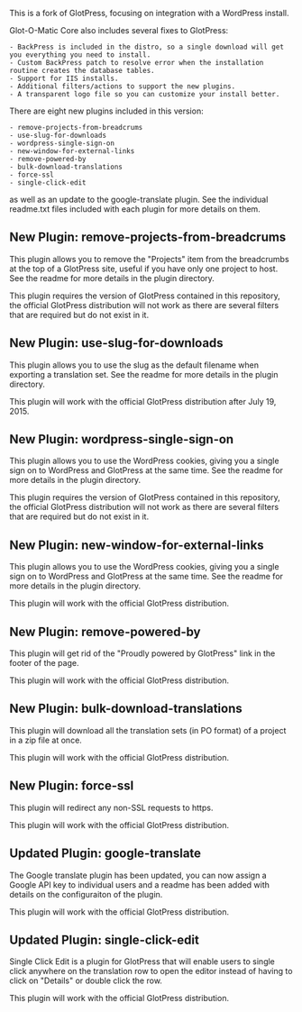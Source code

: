 This is a fork of GlotPress, focusing on integration with a WordPress install.

Glot-O-Matic Core also includes several fixes to GlotPress:

	- BackPress is included in the distro, so a single download will get you everything you need to install.
	- Custom BackPress patch to resolve error when the installation routine creates the database tables.
	- Support for IIS installs.
	- Additional filters/actions to support the new plugins.
	- A transparent logo file so you can customize your install better.

There are eight new plugins included in this version:

	- remove-projects-from-breadcrums
	- use-slug-for-downloads
	- wordpress-single-sign-on
	- new-window-for-external-links
	- remove-powered-by
	- bulk-download-translations
	- force-ssl
	- single-click-edit
	
as well as an update to the google-translate plugin.  See the individual readme.txt files included with each plugin for more details on them.

New Plugin: remove-projects-from-breadcrums
-------------------------------------------
This plugin allows you to remove the "Projects" item from the breadcrumbs at the top of a GlotPress site, useful if you have only one project to host.  See the readme for more details in the plugin directory.
	
This plugin requires the version of GlotPress contained in this repository, the official GlotPress distribution will not work as there are several filters that are required but do not exist in it.
	
New Plugin: use-slug-for-downloads
----------------------------------
This plugin allows you to use the slug as the default filename when exporting a translation set.  See the readme for more details in the plugin directory.
	
This plugin will work with the official GlotPress distribution after July 19, 2015.

New Plugin: wordpress-single-sign-on
------------------------------------
This plugin allows you to use the WordPress cookies, giving you a single sign on to WordPress and GlotPress at the same time.  See the readme for more details in the plugin directory.

This plugin requires the version of GlotPress contained in this repository, the official GlotPress distribution will not work as there are several filters that are required but do not exist in it.
	
New Plugin: new-window-for-external-links
-----------------------------------------
This plugin allows you to use the WordPress cookies, giving you a single sign on to WordPress and GlotPress at the same time.  See the readme for more details in the plugin directory.

This plugin will work with the official GlotPress distribution.

New Plugin: remove-powered-by
-----------------------------
This plugin will get rid of the "Proudly powered by GlotPress" link in the footer of the page.

This plugin will work with the official GlotPress distribution.
	
New Plugin: bulk-download-translations
--------------------------------------
This plugin will download all the translation sets (in PO format) of a project in a zip file at once.

This plugin will work with the official GlotPress distribution.
	
New Plugin: force-ssl
--------------------------------------
This plugin will redirect any non-SSL requests to https.

This plugin will work with the official GlotPress distribution.

Updated Plugin: google-translate
--------------------------------
The Google translate plugin has been updated, you can now assign a Google API key to individual users and a readme has been added with details on the configuraiton of the plugin.
	
This plugin will work with the official GlotPress distribution.

Updated Plugin: single-click-edit
---------------------------------
Single Click Edit is a plugin for GlotPress that will enable users to single click anywhere on the translation row to open the editor instead of having to click on "Details" or double click the row.
	
This plugin will work with the official GlotPress distribution.
